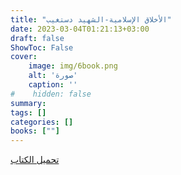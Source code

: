 ```yaml
---
title: "الأخلاق الإسلامية-الشهيد دستغيب"
date: 2023-03-04T01:21:13+03:00
draft: false
ShowToc: False
cover:
    image: img/6book.png
    alt: 'صورة'
    caption: ''
#    hidden: false
summary: 
tags: []
categories: []
books: [""]
---
```

[تحميل الكتاب](./../../books/6.pdf)